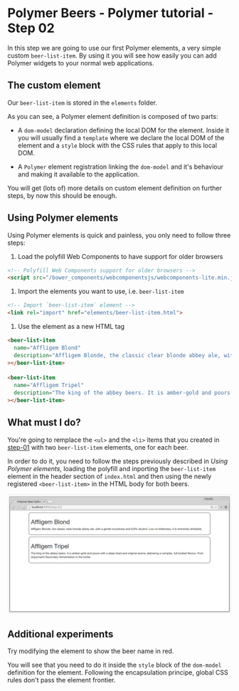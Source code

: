 # Polymer Beers - Polymer tutorial - Step 02 

In this step we are going to use our first Polymer elements, a very simple custom `beer-list-item`. 
By using it you will see how easily you can add Polymer widgets to your normal web applications.


## The custom element

Our `beer-list-item` is stored in the `elements` folder. 

As you can see, a Polymer element definition is composed of two parts:

* A `dom-model` declaration defining the local DOM for the element. Inside it you will usually find a `template` where we declare the local DOM of the element and a `style` block with the CSS rules that apply to this local DOM.

* A `Polymer` element registration linking the `dom-model` and it's behaviour and making it available to the application.

You will get (lots of) more details on custom element definition on further steps, by now this should be enough.


## Using Polymer elements 

Using Polymer elements is quick and painless, you only need to follow three steps:

1. Load the polyfill Web Components to have support for older browsers 

```html
<!-- Polyfill Web Components support for older browsers -->
<script src="/bower_components/webcomponentsjs/webcomponents-lite.min.js"></script>
```

1. Import the elements you want to use, i.e. `beer-list-item`

```html 
<!-- Import `beer-list-item` element -->
<link rel="import" href="elements/beer-list-item.html">
```

1. Use the element as a new HTML tag

```html 
<beer-list-item 
  name="Affligem Blond" 
  description="Affligem Blonde, the classic clear blonde abbey ale, with a gentle roundness and 6.8%..."
></beer-list-item>

<beer-list-item 
  name="Affligem Tripel" 
  description="The king of the abbey beers. It is amber-gold and pours with a deep head and original..."
></beer-list-item>
```

## What must I do?

You're going to remplace the `<ul>` and the `<li>` items that you created in [step-01](../step-01/) with two `beer-list-item` elements, one for each beer.

In order to do it, you need to follow the steps previously described in *Using Polymer elements*, loading the polyfill and inporting the `beer-list-item` element in the header section of `index.html` and then using the newly registered `<beer-list-item>` in the HTML body for both beers.

![Screenshot](/img/step-02_01.jpg)


## Additional experiments 

Try modifying the element to show the beer name in red. 

You will see that you need to do it inside the `style` block of the `dom-model` definition for the element. Following the encapsulation principe, global CSS rules don't pass the element frontier.

